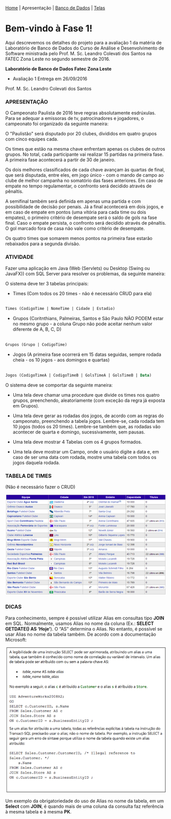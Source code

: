 [Home](home.md) | Apresentação | [Banco de Dados](fase-01-bd.md) | [ Telas ](fase-01-telas.md)

# Bem-vindo à Fase 1!

Aqui descrevemos os detalhes do projeto para a avaliação 1 da matéria de Laboratório de Banco de Dados do Curso de Análise e Desenvolvimento de Software ministrada pelo Prof. M. Sc. Leandro Colevati dos Santos na FATEC Zona Leste no segundo semestre de 2016.

**Laboratório de Banco de Dados Fatec Zona Leste**

- Avaliação 1 Entrega em 26/09/2016

Prof. M. Sc. Leandro Colevati dos Santos

### APRESENTAÇÃO

O Campeonato Paulista de 2016 teve regras absolutamente esdrúxulas. Para se adequar a emissoras de tv, patrocinadores e jogadores, o campeonato foi organizado da seguinte maneira:

O "Paulistão" será disputado por 20 clubes, divididos em quatro grupos com cinco equipes
cada.

Os times que estão na mesma chave enfrentam apenas os clubes de outros grupos. No total, cada participante vai realizar 15 partidas na primeira fase. A primeira fase acontecerá a partir de 30 de janeiro.

Os dois melhores classificados de cada chave avançam às quartas de final, que será disputada, entre eles, em jogo único - com o mando de campo ao clube de melhor campanha no somatório das fases anteriores. Em caso de empate no tempo regulamentar, o confronto será decidido através de pênaltis.

A semifinal também será definida em apenas uma partida e com possibilidade de decisão por penais. Já a final acontecerá em dois jogos, e em caso de empate em pontos (uma vitória para cada time ou dois empates), o primeiro critério de desempate será o saldo de gols na fase final. Caso o empate persista, o confronto será decidido através de pênaltis. O gol marcado fora de casa não vale como critério de desempate.

Os quatro times que somarem menos pontos na primeira fase estarão rebaixados para a segunda divisão.

### ATIVIDADE

Fazer uma aplicação em Java (Web (Servlets) ou Desktop (Swing ou JavaFX)) com SQL Server para resolver os problemas, da seguinte maneira:

O sistema deve ter 3 tabelas principais:

- Times (Com todos os 20 times - não é necessário CRUD para ela)

```sql

Times (CodigoTime | NomeTime | Cidade | Estadio)
```

- Grupos
(Coritnthians, Palmeiras, Santos e São Paulo NÃO PODEM estar no mesmo grupo - a coluna Grupo não pode aceitar nenhum valor diferente de A, B, C, D)

```sql

Grupos (Grupo | CodigoTime)
```

- Jogos
(A primeira fase ocorrerá em 15 datas seguidas, sempre rodada cheia - os 10 jogos - aos domingos e quartas)

```sql

Jogos (CodigoTimeA | CodigoTimeB | GolsTimeA | GolsTimeB | Data)
```

O sistema deve se comportar da seguinte maneira:

- Uma tela deve chamar uma procedure que divide os times nos quatro grupos, preenchendo, aleatoriamente (com exceção da regra já exposta em Grupos).

- Uma tela deve gerar as rodadas dos jogos, de acordo com as regras do campeonato, preenchendo a tabela jogos.
Lembre-se, cada rodada tem 10 jogos (todos os 20 times). Lembre-se também que, as rodadas vão acontecer de quarta e domingo, sucessivamente, sem pausas.

- Uma tela deve mostrar 4 Tabelas com os 4 grupos formados.

- Uma tela deve mostrar um Campo, onde o usuário digite a data e, em caso de ser uma data com rodada, mostre uma tabela com todos os jogos daquela rodada.

### TABELA DE TIMES

(Não é necessário fazer o CRUD)

![tabela_times.png](images/tabela_times.png)

### DICAS

Para conhecimento, sempre é possível utilizar Alias em consultas tipo **JOIN** em SQL.
Normalmente, usamos Alias no nome da coluna (Ex.: **SELECT GETDATE() AS ‘Hoje’**). O “AS” determina o Alias.
No entanto, é possível se usar Alias no nome da tabela também. De acordo com a documentação Microsoft:

![bd_alias.png](images/bd_alias.png)

Um exemplo da obrigatoriedade do uso de Alias no nome da tabela, em um **Select** com **JOIN**, é quando mais de uma coluna da consulta faz referência à mesma tabela e à mesma **PK**.
